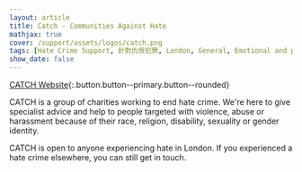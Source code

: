 ```yaml
---
layout: article
title: Catch - Communities Against Hate
mathjax: true
cover: /support/assets/logos/catch.png
tags: [Hate Crime Support, 針對仇恨犯罪, London, General, Emotional and practical assistance]
show_date: false
---
```


[CATCH Website](https://www.catch-hatecrime.org.uk/make-a-referral){:.button.button--primary.button--rounded}

CATCH is a group of charities working to end hate crime. We're here to give specialist advice and help to people targeted with violence, abuse or harassment because of their race, religion, disability, sexuality or gender identity.

CATCH is open to anyone experiencing hate in London. If you experienced a hate crime elsewhere, you can still get in touch.
